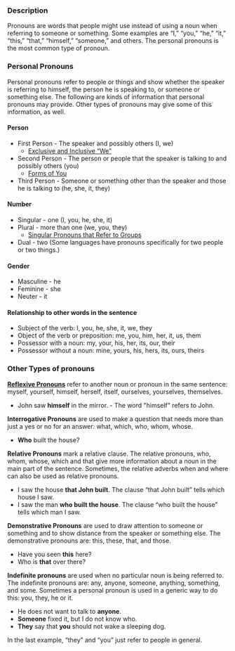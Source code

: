 ### Description

Pronouns are words that people might use instead of using a noun when referring to someone or something. Some examples are “I,” “you,” “he,” “it,” “this,” “that,” “himself,” “someone,” and others. The personal pronouns is the most common type of pronoun.

### Personal Pronouns

Personal pronouns refer to people or things and show whether the speaker is referring to himself, the person he is speaking to, or someone or something else. The following are kinds of information that personal pronouns may provide. Other types of pronouns may give some of this information, as well.

#### Person

* First Person - The speaker and possibly others  (I, we)
    * [Exclusive and Inclusive “We”](../figs-exclusive/01.md)
* Second Person - The person or people that the speaker is talking to and possibly others  (you)
    * [Forms of You](../figs-you/01.md)
* Third Person - Someone or something other than the speaker and those he is talking to (he, she, it, they)

#### Number

*   Singular - one (I, you, he, she, it)
*   Plural - more than one (we, you, they)
    *   [Singular Pronouns that Refer to Groups](../figs-youcrowd/01.md)
*   Dual - two (Some languages have pronouns specifically for two people or two things.)

#### Gender

* Masculine - he
* Feminine - she
* Neuter - it

#### Relationship to other words in the sentence

* Subject of the verb: I, you, he, she, it, we, they
* Object of the verb or preposition: me, you, him, her, it, us, them
* Possessor with a noun: my, your, his, her, its, our, their
* Possessor without a noun: mine, yours, his, hers, its, ours, theirs

### Other Types of pronouns

**[Reflexive Pronouns](../figs-rpronouns/01.md)** refer to another noun or pronoun in the same sentence: myself, yourself, himself, herself, itself, ourselves, yourselves, themselves.

*  John saw **himself** in the mirror. - The word "himself" refers to John.

**Interrogative Pronouns** are used to make a question that needs more than just a yes or no for an answer: what, which, who, whom, whose.

* **Who** built the house?

**Relative Pronouns** mark a relative clause. The relative pronouns, who, whom, whose, which and that give more information about a noun in the main part of the sentence. Sometimes, the relative adverbs when and where can also be used as relative pronouns.

*   I saw the house **that John built**. The clause “that John built” tells which house I saw.
*   I saw the man **who built the house**. The clause “who built the house” tells which man I saw.

**Demonstrative Pronouns** are used to draw attention to someone or something and to show distance from the speaker or something else. The demonstrative pronouns are: this, these, that, and those.

*   Have you seen **this** here?
*   Who is **that** over there?

**Indefinite pronouns** are used when no particular noun is being referred to. The indefinite pronouns are: any, anyone, someone, anything, something, and some. Sometimes a personal pronoun is used in a generic way to do this: you, they, he or it.

*   He does not want to talk to **anyone**.
*   **Someone** fixed it, but I do not know who.
*   **They** say that **you** should not wake a sleeping dog.

In the last example, “they” and “you” just refer to people in general.
